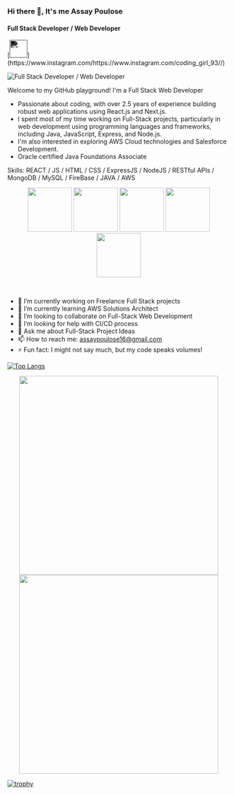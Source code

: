 ### Hi there 👋, It's me Assay Poulose
#### Full Stack Developer / Web Developer    
<div>
   [<img src='https://cdn.jsdelivr.net/npm/simple-icons@3.0.1/icons/instagram.svg' alt='instagram' height='40' style='filter: invert(100%) sepia(100%) saturate(0%) hue-rotate(93deg) brightness(103%) contrast(103%);'>](https://www.instagram.com/https://www.instagram.com/coding_girl_93//) 
</div>


![Full Stack Developer / Web Developer](https://img.freepik.com/premium-photo/banner-young-girl-using-laptop-coding-progr-digital-native-gen-alpha-design_655090-558253.jpg)

Welcome to my GitHub playground! I'm a Full Stack Web Developer
- Passionate about coding, with over 2.5 years of experience building robust web applications using React.js and Next.js. 
- I spent most of my time working on Full-Stack projects, particularly in web development using programming languages and frameworks, including Java, JavaScript, Express, and Node.js.
- I'm also interested in exploring AWS Cloud technologies and Salesforce Development.
- Oracle certified Java Foundations Associate

Skills: REACT / JS / HTML / CSS / ExpressJS / NodeJS / RESTful APIs / MongoDB / MySQL / FireBase / JAVA / AWS 
<p align="center">
   <img src="https://i.giphy.com/media/v1.Y2lkPTc5MGI3NjExbmI3d3U4ZmY4cWhnZGd4MDNsbTlhdzcyZWJtbHhiZnBrc2J3dDN3dCZlcD12MV9pbnRlcm5hbF9naWZfYnlfaWQmY3Q9cw/tAjb5pyCEBhEb8jWxC/giphy.gif" width="100">
   <img src="https://media3.giphy.com/media/ln7z2eWriiQAllfVcn/200w.webp" width="100">
   <img src="https://i.giphy.com/media/eNAsjO55tPbgaor7ma/200w.webp" width="100">
   <img src="https://media3.giphy.com/media/kdFc8fubgS31b8DsVu/giphy.webp" width="100"><img src="https://i.giphy.com/media/IdyAQJVN2kVPNUrojM/200.webp" width="100">
</p>
<br>

- 🔭 I’m currently working on Freelance Full Stack projects 
- 🌱 I’m currently learning AWS Solutions Architect
- 👯 I’m looking to collaborate on Full-Stack Web Development 
- 🤔 I’m looking for help with CI/CD process 
- 💬 Ask me about Full-Stack Project Ideas 
- 📫 How to reach me: assaypoulose16@gmail.com 
- ⚡ Fun fact: I might not say much, but my code speaks volumes! 

[![Top Langs](https://github-readme-stats.vercel.app/api/top-langs/?username=assaypoulose)](https://github.com/anuraghazra/github-readme-stats) 

<div align="center">
   <img width="450" src="https://github-readme-stats.vercel.app/api?username=assaypoulose&show_icons=true" />
   <img width="450" src="https://streak-stats.demolab.com/?user=assaypoulose" />
</div>

[![trophy](https://github-profile-trophy.vercel.app/?username=assaypoulose)](https://github.com/ryo-ma/github-profile-trophy) 
